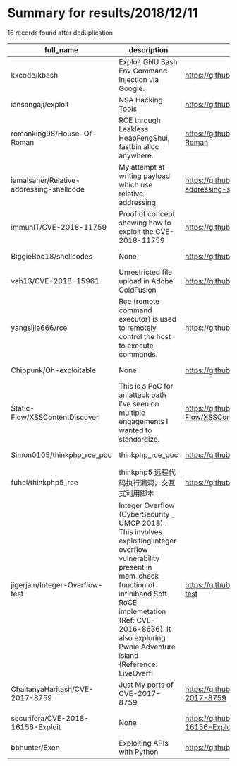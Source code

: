 
# Summary for results/2018/12/11
    
16 records found after deduplication

| full_name | description | html_url | matched_list | matched_count | pushed_at | size | stargazers_count | language | forks_count | vul_ids |
|------------------------------------------|------------------------------------------------------------------------------------------------------------------------------------------------------------------------------------------------------------------------------------------------------------------|-------------------------------------------------------------|----------------------------------|-----------------|---------------------------|--------|--------------------|------------|---------------|--------------------|
| kxcode/kbash | Exploit GNU Bash Env Command Injection via Google. | https://github.com/kxcode/kbash | ['command injection', 'exploit'] | 2 | 2018-12-11 18:07:01+00:00 | 25 | 3 | Python | 8 | [] |
| iansangaji/exploit | NSA Hacking Tools | https://github.com/iansangaji/exploit | ['exploit'] | 1 | 2018-12-11 13:11:06+00:00 | 25530 | 1 | | 2 | [] |
| romanking98/House-Of-Roman | RCE through Leakless HeapFengShui, fastbin alloc anywhere. | https://github.com/romanking98/House-Of-Roman | ['rce'] | 1 | 2018-12-11 15:17:05+00:00 | 1926 | 78 | Python | 11 | [] |
| iamalsaher/Relative-addressing-shellcode | My attempt at writing payload which use relative addressing | https://github.com/iamalsaher/Relative-addressing-shellcode | ['shellcode'] | 1 | 2018-12-11 06:31:33+00:00 | 8 | 0 | Python | 0 | [] |
| immunIT/CVE-2018-11759 | Proof of concept showing how to exploit the CVE-2018-11759 | https://github.com/immunIT/CVE-2018-11759 | ['cve-2', 'exploit'] | 2 | 2018-12-11 12:59:26+00:00 | 21 | 38 | Dockerfile | 18 | ['CVE-2018-11759'] |
| BiggieBoo18/shellcodes | None | https://github.com/BiggieBoo18/shellcodes | ['shellcode'] | 1 | 2018-12-11 11:49:33+00:00 | 9 | 0 | Assembly | 0 | [] |
| vah13/CVE-2018-15961 | Unrestricted file upload in Adobe ColdFusion | https://github.com/vah13/CVE-2018-15961 | ['cve-2', 'exploit', 'rce'] | 3 | 2018-12-11 16:06:39+00:00 | 2 | 8 | | 5 | ['CVE-2018-15961'] |
| yangsijie666/rce | Rce (remote command executor) is used to remotely control the host to execute commands. | https://github.com/yangsijie666/rce | ['rce'] | 1 | 2018-12-11 13:53:53+00:00 | 50 | 2 | Python | 0 | [] |
| Chippunk/Oh-exploitable | None | https://github.com/Chippunk/Oh-exploitable | ['exploit'] | 1 | 2018-12-11 04:13:07+00:00 | 199 | 0 | HTML | 0 | [] |
| Static-Flow/XSSContentDiscover | This is a PoC for an attack path I've seen on multiple engagements I wanted to standardize. | https://github.com/Static-Flow/XSSContentDiscover | ['attack poc'] | 1 | 2018-12-11 05:40:39+00:00 | 12 | 1 | PHP | 0 | [] |
| Simon0105/thinkphp_rce_poc | thinkphp_rce_poc | https://github.com/Simon0105/thinkphp_rce_poc | ['rce', 'rce poc'] | 2 | 2018-12-11 06:51:01+00:00 | 103 | 6 | Python | 52 | [] |
| fuhei/thinkphp5_rce | thinkphp5 远程代码执行漏洞，交互式利用脚本 | https://github.com/fuhei/thinkphp5_rce | ['rce'] | 1 | 2018-12-11 16:13:16+00:00 | 13 | 27 | Python | 11 | [] |
| jigerjain/Integer-Overflow-test | Integer Overflow (CyberSecurity _ UMCP 2018) . This involves exploiting integer overflow vulnerability present in mem_check function of infiniband Soft RoCE implemetation (Ref: CVE-2016-8636). It also exploring Pwnie Adventure island (Reference: LiveOverfl | https://github.com/jigerjain/Integer-Overflow-test | ['exploit'] | 1 | 2018-12-11 20:31:58+00:00 | 243 | 0 | C | 0 | ['CVE-2016-8636'] |
| ChaitanyaHaritash/CVE-2017-8759 | Just My ports of CVE-2017-8759 | https://github.com/ChaitanyaHaritash/CVE-2017-8759 | ['cve-2'] | 1 | 2018-12-11 22:02:32+00:00 | 1 | 0 | | 2 | ['CVE-2017-8759'] |
| securifera/CVE-2018-16156-Exploit | None | https://github.com/securifera/CVE-2018-16156-Exploit | ['cve-2', 'exploit'] | 2 | 2018-12-11 22:29:58+00:00 | 1 | 1 | PowerShell | 1 | ['CVE-2018-16156'] |
| bbhunter/Exon | Exploiting APIs with Python | https://github.com/bbhunter/Exon | ['exploit'] | 1 | 2018-12-11 01:54:27+00:00 | 2 | 0 | Python | 2 | [] |
